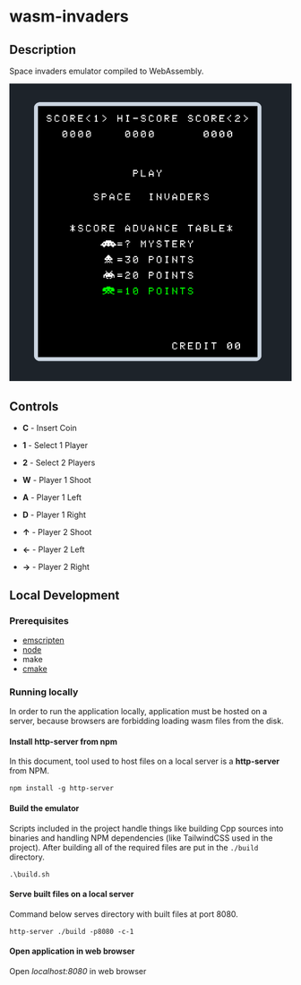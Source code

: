 # wasm-invaders

## Description

Space invaders emulator compiled to WebAssembly.

![Emulator Screen](images/emulator.png)

## Controls

- **C** - Insert Coin
- **1** - Select 1 Player
- **2** - Select 2 Players

- **W** - Player 1 Shoot
- **A** - Player 1 Left
- **D** - Player 1 Right

- **↑** - Player 2 Shoot
- **←** - Player 2 Left
- **→** - Player 2 Right

## Local Development

### Prerequisites 

- [emscripten](https://emscripten.org/docs/getting_started/downloads.html)
- [node](https://nodejs.org/en/download)
- make
- [cmake](https://cmake.org/)

### Running locally

In order to run the application locally, application must be hosted on a server, because browsers are forbidding loading wasm files from the disk.

#### Install http-server from npm

In this document, tool used to host files on a local server is a **http-server** from NPM.

```
npm install -g http-server
```

#### Build the emulator

Scripts included in the project handle things like building Cpp sources into binaries and handling NPM dependencies (like TailwindCSS used in the project).
After building all of the required files are put in the `./build` directory.

```
.\build.sh
```

#### Serve built files on a local server

Command below serves directory with built files at port 8080.

```
http-server ./build -p8080 -c-1
```

#### Open application in web browser

Open *localhost:8080* in web browser
